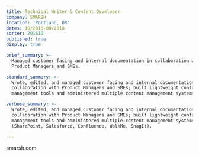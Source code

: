 ```yaml
---
title: Technical Writer & Content Developer
company: SMARSH
location: 'Portland, OR'
dates: 10/2016-08/2018
sorter: 201610
published: true
display: true

brief_summary: >-
  Managed customer facing and internal documentation in collaboration with
  Product Managers and SMEs.

standard_summary: >-
  Wrote, edited, and managed customer facing and internal documentation in
  collaboration with Product Managers and SMEs; built lightweight content
  management tools and administered multiple content management systems.

verbose_summary: >-
  Wrote, edited, and managed customer facing and internal documentation in
  collaboration with Product Managers and SMEs; built lightweight content
  management tools and administered multiple content management systems
  (SharePoint, Salesforce, Confluence, WalkMe, SnagIt).

---
```

smarsh.com
